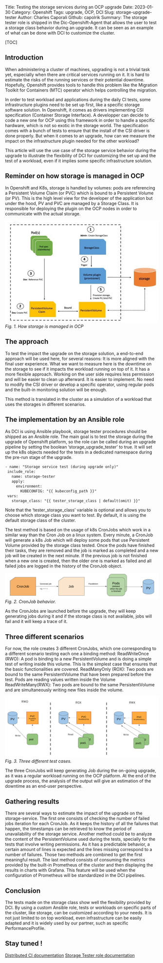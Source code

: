 Title: Testing the storage services during an OCP upgrade 
Date: 2023-01-30
Category: Openshift
Tags: upgrade, OCP, DCI
Slug: storage-upgrade-tester
Author: Charles Caporali
Github: capolrik
Summary: The storage tester role is shipped in the Dic-Openshift-Agent that allows the user to test a storage class behavior during an upgrade. It can be seen as an example of what can be done with DCI to customize the cluster.

[TOC]

## Introduction

When administering a cluster of machines, upgrading is not a trivial task yet, especially when there are critical services running on it. It is hard to estimate the risks of the running services or their potential downtime. Hopefully, Openshift provides tools to handle this problem like the Migration Toolkit for Containers (MTC) operator which helps controlling the migration.

In order to test workload and applications during the daily CI tests, some infrastructure plugins need to be set up first, like a specific storage software solution. In Openshift, it comes as drivers implementing CSI specification (Container Storage Interface). A developper can decide to code a new one for OCP using this framework in order to handle a specific hardware, which is not so exotic in the storage world. The specification comes with a bunch of tests to ensure that the install of the CSI driver is done properly. But when it comes to an upgrade, how can we measure the impact on the infrastructure plugin needed for the other workload?

This article will use the use case of the storage service behavior during the upgrade to illustrate the flexibility of DCI for customizing the set up and the test of a workload, even if it implies some specific infrastructure solution.

## Reminder on how storage is managed in OCP

In Openshift and K8s, storage is handled by volumes: pods are referencing a Persistent Volume Claim (or PVC) which is bound to a Persistent Volume (or PV). This is the high level view for the developer of the application but under the hood, PV and PVC are managed by a Storage Class. It is responsible for deploying the plugin on the OCP nodes in order to communicate with the actual storage.

![reminder](images/storage-tester-role/storage-reminder.png)
*Fig. 1. How storage is managed in OCP*


## The approach

To test the impact the upgrade on the storage solution, a end-to-end approach will be used here, for several reasons:
It is more aligned with the final user experience. What we want to measure here is the downtime on the storage to see if it impacts the workload running on top of it.
It has a more flexible approach. Working on the user side requires less permission and will be easier to clean up afterward.
It is easier to implement. No need to modify the CSI driver or develop a specific operator, using regular pods and the built-in monitoring solution will be enough.

This method is translated in the cluster as a simulation of a workload that uses the storages in different scenarios.

## The implementation by an Ansible role

As DCI is using Ansible playbook, storage tester procedures should be shipped as an Ansible role. The main goal is to test the storage during the upgrade of Openshift platform, so the role can be called during an upgrade pipeline by setting the boolean ‘storage_upgrade_tester’ to true. It will set up the k8s objects needed for the tests in a dedicated namespace during the pre-run stage of the upgrade.

```
- name: "Storage service test (during upgrade only)"
 include_role:
   name: storage-tester
   apply:
     environment:
       KUBECONFIG: "{{ kubeconfig_path }}"
 vars:
   storage_class: "{{ tester_storage_class | default(omit) }}"

```

Note that the ‘tester_storage_class’ variable is optional and allows you to choose which storage class you want to test. By default, it is using the default storage class of the cluster.

The test method is based on the usage of k8s CronJobs which work in a similar way than the Cron Job on a linux system. Every minute, a CronJob will generate a k8s Job which will deploy some pods that use Persistent Volume provided by the storage class tested. Once the pods have finished their tasks, they are removed and the job is marked as completed and a new job will be created in the next minute. If the previous job is not finished when a new one is created, then the older one is marked as failed and all failed jobs are logged in the history of the CronJob object.

![cron-job](images/storage-tester-role/cron-job.png)
*Fig. 2. CronJob behavior.*


As the CronJobs are launched before the upgrade, they will keep generating jobs during it and if the storage class is not available, jobs will fail and it will keep a trace of it.




## Three different scenarios

For now, the role creates 3 different CronJobs, which one corresponding to a different scenario testing each one a binding method:
ReadWriteOnce (RWO): A pod is binding to a new PersistentVolume and is doing a simple test of writing inside this volume. This is the simplest case that ensures that the basic functionalities are covered.
ReadManyOnly (ROX): Two pods are bound to the same PersistentVolume that have been prepared before the test. Pods are reading values written inside the Volume
ReadWriteMany(RWX): Two pods are bound to the same PersistentVolume and are simultaneously writing new files inside the volume.


![test-cases](images/storage-tester-role/test-cases.png)
*Fig. 3. Three different test cases.*

The three CronJobs will keep generating Job during the on-going upgrade, as it was a regular workload running on the OCP platform. At the end of the upgrade process, the analysis of the output will give an estimation of the downtime as an end-user perspective.

## Gathering results

There are several ways to estimate the impact of the upgrade on the storage-service. The first one consists of checking the number of failed jobs iteration for each CronJob. As it keeps the history of all the failures that happen, the timestamps can be retrieved to know the period of unavailability of the storage service. Another method could be to analyze the content of the PersistentVolume used during the tests, specially for the tests that involve writing permissions. As it has a predictable behavior, a certain amount of lines is expected and the lines missing correspond to a number of failures. Those two methods are combined to get the first meaningful result.
The last method consists of consuming the metrics provided by the built-in Prometheus of the cluster and then displaying the results in charts with Grafana. This feature will be used when the configuration of Prometheus will be standardized in the DCI pipelines. 

## Conclusion

The tests made on the storage class show well the flexibility provided by DCI. By using a custom Ansible role, tests or workloads on specific parts of the cluster, like storage, can be customized according to your needs. It is not just limited to on top workload, even infrastructure can be easily adapted and it is widely used by our partner, such as specific PerformanceProfile. 

## Stay tuned !

[Distributed CI documentation](https://docs.distributed-ci.io)
[Storage Tester role documentation](https://softwarefactory-project.io/r/plugins/gitiles/dci-openshift-agent/+/refs/heads/master/roles/storage-tester/)